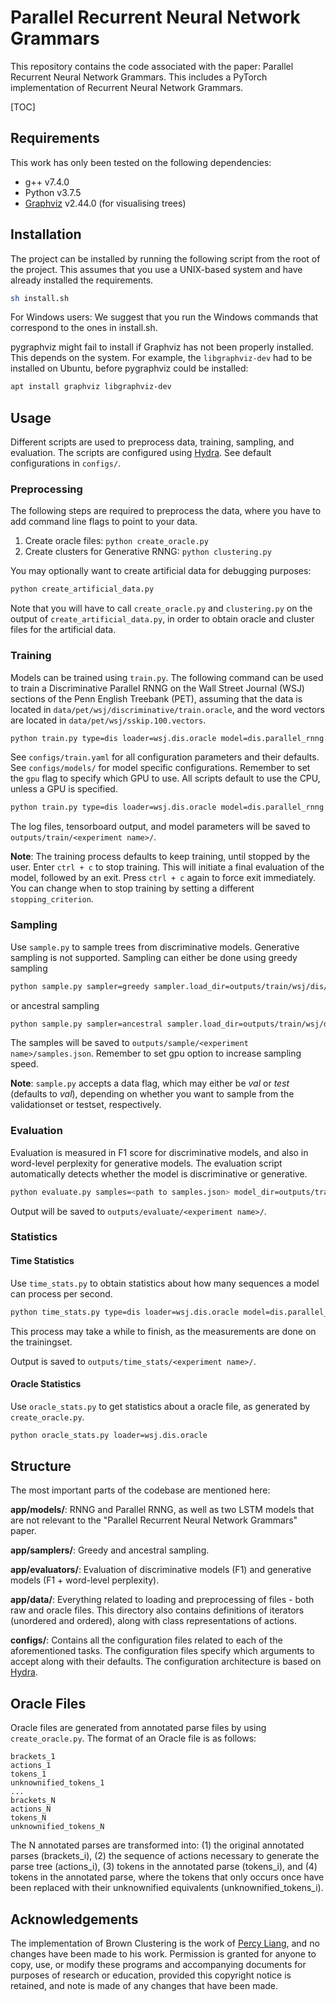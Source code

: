 # Parallel Recurrent Neural Network Grammars
This repository contains the code associated with the paper: Parallel Recurrent Neural Network Grammars. This includes a PyTorch implementation of Recurrent Neural Network Grammars.

[TOC]

## Requirements
This work has only been tested on the following dependencies:

* g++ v7.4.0
* Python v3.7.5
* [Graphviz](http://graphviz.org/) v2.44.0 (for visualising trees)

## Installation
The project can be installed by running the following script from the root of the project. This assumes that you use a UNIX-based system and have already installed the requirements. 

``` sh
sh install.sh
```

For Windows users: We suggest that you run the Windows commands that correspond to the ones in install.sh.

pygraphviz might fail to install if Graphviz has not been properly installed. This depends on the system. For example, the `libgraphviz-dev` had to be installed on Ubuntu, before pygraphviz could be installed:

``` sh
apt install graphviz libgraphviz-dev
```

## Usage
Different scripts are used to preprocess data, training, sampling, and evaluation. The scripts are configured using [Hydra](https://hydra.cc/). See default configurations in `configs/`.

### Preprocessing

The following steps are required to preprocess the data, where you have to add command line flags to point to your data.

1. Create oracle files: `python create_oracle.py`
2. Create clusters for Generative RNNG: `python clustering.py`

You may optionally want to create artificial data for debugging purposes:

``` sh
python create_artificial_data.py
```

Note that you will have to call `create_oracle.py` and `clustering.py` on the output of `create_artificial_data.py`, in order to obtain oracle and cluster files for the artificial data.

### Training

Models can be trained using `train.py`. The following command can be used to train a Discriminative Parallel RNNG on the Wall Street Journal (WSJ) sections of the Penn English Treebank (PET), assuming that the data is located in `data/pet/wsj/discriminative/train.oracle`, and the word vectors are located in `data/pet/wsj/sskip.100.vectors`. 

``` sh
python train.py type=dis loader=wsj.dis.oracle model=dis.parallel_rnng name=wsj/dis/parallel_rnng
```

See `configs/train.yaml` for all configuration parameters and their defaults. See `configs/models/` for model specific configurations. Remember to set the `gpu` flag to specify which GPU to use. All scripts default to use the CPU, unless a GPU is specified.

``` sh
python train.py type=dis loader=wsj.dis.oracle model=dis.parallel_rnng gpu=0 name=<experiment name>
```

The log files, tensorboard output, and model parameters will be saved to `outputs/train/<experiment name>/`.

**Note**: The training process defaults to keep training, until stopped by the user. Enter `ctrl + c` to stop training. This will initiate a final evaluation of the model, followed by an exit. Press `ctrl + c` again to force exit immediately. You can change when to stop training by setting a different `stopping_criterion`.

### Sampling

Use `sample.py` to sample trees from discriminative models. Generative sampling is not supported. Sampling can either be done using greedy sampling

``` sh
python sample.py sampler=greedy sampler.load_dir=outputs/train/wsj/dis/parallel_rnng data=test gpu=0 name=<experiment name>
```

or ancestral sampling

``` sh
python sample.py sampler=ancestral sampler.load_dir=outputs/train/wsj/dis/parallel_rnng data=test gpu=0 name=<experiment name>
```

The samples will be saved to `outputs/sample/<experiment name>/samples.json`. Remember to set gpu option to increase sampling speed.

**Note**: `sample.py` accepts a data flag, which may either be *val* or *test* (defaults to *val*), depending on whether you want to sample from the validationset or testset, respectively.

### Evaluation

Evaluation is measured in F1 score for discriminative models, and also in word-level perplexity for generative models. The evaluation script automatically detects whether the model is discriminative or generative. 

``` sh
python evaluate.py samples=<path to samples.json> model_dir=outputs/train/wsj/dis/parallel_rnng gpu=0 name=<experiment name>
```

Output will be saved to `outputs/evaluate/<experiment name>/`.

### Statistics

#### Time Statistics

Use `time_stats.py` to obtain statistics about how many sequences a model can process per second.

``` sh
python time_stats.py type=dis loader=wsj.dis.oracle model=dis.parallel_rnng iterator.batch_size=64 gpu=0 name=<experiment name>
```

This process may take a while to finish, as the measurements are done on the trainingset.

Output is saved to `outputs/time_stats/<experiment name>/`.

#### Oracle Statistics

Use `oracle_stats.py` to get statistics about a oracle file, as generated by `create_oracle.py`.

``` sh
python oracle_stats.py loader=wsj.dis.oracle
```

## Structure

The most important parts of the codebase are mentioned here:

**app/models/**: RNNG and Parallel RNNG, as well as two LSTM models that are not relevant to the "Parallel Recurrent Neural Network Grammars" paper.

**app/samplers/**: Greedy and ancestral sampling.

**app/evaluators/**: Evaluation of discriminative models (F1) and generative models (F1 + word-level perplexity).

**app/data/**: Everything related to loading and preprocessing of files - both raw and oracle files. This directory also contains definitions of iterators (unordered and ordered), along with class representations of actions.

**configs/**: Contains all the configuration files related to each of the aforementioned tasks. The configuration files specify which arguments to accept along with their defaults. The configuration architecture is based on [Hydra](https://hydra.cc/).

## Oracle Files

Oracle files are generated from annotated parse files by using `create_oracle.py`. The format of an Oracle file is as follows:

```
brackets_1
actions_1
tokens_1
unknownified_tokens_1
...
brackets_N
actions_N
tokens_N
unknownified_tokens_N
```

The N annotated parses are transformed into: (1) the original annotated parses (brackets_i), (2) the sequence of actions necessary to generate the parse tree (actions_i), (3) tokens in the annotated parse (tokens_i), and (4) tokens in the annotated parse, where the tokens that only occurs once have been replaced with their unknownified equivalents (unknownified_tokens_i).

## Acknowledgements
The implementation of Brown Clustering is the work of [Percy Liang](https://github.com/percyliang/brown-cluster), and no changes have been made to his work. Permission is granted for anyone to copy, use, or modify these programs and accompanying documents for purposes of research or education, provided this copyright notice is retained, and note is made of any changes that have been made.
